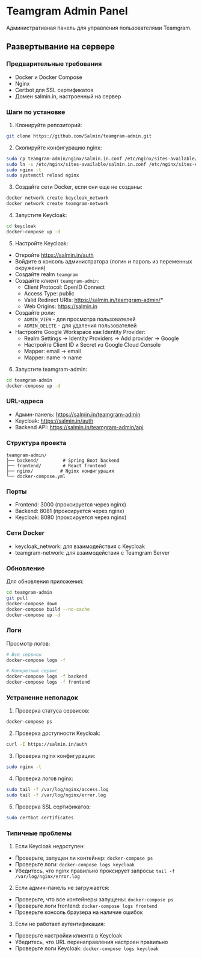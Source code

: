 # Teamgram Admin Panel

Административная панель для управления пользователями Teamgram.

## Развертывание на сервере

### Предварительные требования

- Docker и Docker Compose
- Nginx
- Certbot для SSL сертификатов
- Домен salmin.in, настроенный на сервер

### Шаги по установке

1. Клонируйте репозиторий:
```bash
git clone https://github.com/Salmin/teamgram-admin.git
```

2. Скопируйте конфигурацию nginx:
```bash
sudo cp teamgram-admin/nginx/salmin.in.conf /etc/nginx/sites-available/
sudo ln -s /etc/nginx/sites-available/salmin.in.conf /etc/nginx/sites-enabled/
sudo nginx -t
sudo systemctl reload nginx
```

3. Создайте сети Docker, если они еще не созданы:
```bash
docker network create keycloak_network
docker network create teamgram-network
```

4. Запустите Keycloak:
```bash
cd keycloak
docker-compose up -d
```

5. Настройте Keycloak:
- Откройте https://salmin.in/auth
- Войдите в консоль администратора (логин и пароль из переменных окружения)
- Создайте realm `teamgram`
- Создайте клиент `teamgram-admin`:
  - Client Protocol: OpenID Connect
  - Access Type: public
  - Valid Redirect URIs: https://salmin.in/teamgram-admin/*
  - Web Origins: https://salmin.in
- Создайте роли:
  - `ADMIN_VIEW` - для просмотра пользователей
  - `ADMIN_DELETE` - для удаления пользователей
- Настройте Google Workspace как Identity Provider:
  - Realm Settings -> Identity Providers -> Add provider -> Google
  - Настройте Client ID и Secret из Google Cloud Console
  - Mapper: email -> email
  - Mapper: name -> name

6. Запустите teamgram-admin:
```bash
cd teamgram-admin
docker-compose up -d
```

### URL-адреса

- Админ-панель: https://salmin.in/teamgram-admin
- Keycloak: https://salmin.in/auth
- Backend API: https://salmin.in/teamgram-admin/api

### Структура проекта

```
teamgram-admin/
├── backend/         # Spring Boot backend
├── frontend/        # React frontend
├── nginx/          # Nginx конфигурация
└── docker-compose.yml
```

### Порты

- Frontend: 3000 (проксируется через nginx)
- Backend: 8081 (проксируется через nginx)
- Keycloak: 8080 (проксируется через nginx)

### Сети Docker

- keycloak_network: для взаимодействия с Keycloak
- teamgram-network: для взаимодействия с Teamgram Server

### Обновление

Для обновления приложения:

```bash
cd teamgram-admin
git pull
docker-compose down
docker-compose build --no-cache
docker-compose up -d
```

### Логи

Просмотр логов:

```bash
# Все сервисы
docker-compose logs -f

# Конкретный сервис
docker-compose logs -f backend
docker-compose logs -f frontend
```

### Устранение неполадок

1. Проверка статуса сервисов:
```bash
docker-compose ps
```

2. Проверка доступности Keycloak:
```bash
curl -I https://salmin.in/auth
```

3. Проверка nginx конфигурации:
```bash
sudo nginx -t
```

4. Проверка логов nginx:
```bash
sudo tail -f /var/log/nginx/access.log
sudo tail -f /var/log/nginx/error.log
```

5. Проверка SSL сертификатов:
```bash
sudo certbot certificates
```

### Типичные проблемы

1. Если Keycloak недоступен:
- Проверьте, запущен ли контейнер: `docker-compose ps`
- Проверьте логи: `docker-compose logs keycloak`
- Убедитесь, что nginx правильно проксирует запросы: `tail -f /var/log/nginx/error.log`

2. Если админ-панель не загружается:
- Проверьте, что все контейнеры запущены: `docker-compose ps`
- Проверьте логи frontend: `docker-compose logs frontend`
- Проверьте консоль браузера на наличие ошибок

3. Если не работает аутентификация:
- Проверьте настройки клиента в Keycloak
- Убедитесь, что URL перенаправления настроен правильно
- Проверьте логи Keycloak: `docker-compose logs keycloak`
